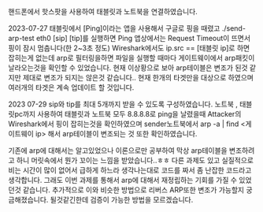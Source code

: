 핸드폰에서 핫스팟을 사용하여 태블릿과 노트북을 연결하였습니다.

2023-07-27 태블릿에서 [Ping]이라는 앱을 사용해서 구글로 핑을 때렸고 ./send-arp-test eth0 [sip] [tip]를 실행하면 Ping 앱상에서는 Request Timeout이 뜨면서 핑이 잠시 멈춥니다(한 2~3초 정도) Wireshark에서도 ip.src == [태블릿 ip]로 하면 잡히는게 없는데 arp로 필터링을하면 파일을 실행할 때마다 게이트웨이에서 arp패킷이 날라오는것을 확인할 수 있었습니다. 현재 이상황으로 보아 arp테이블은 변조가 된것 같지만 제대로 변조가 되지는 않은것 같습니다.. 현재 한개의 타겟만을 대상으로 하였으며 여러개의 타겟은 계속 업데이트 할 것입니다.


2023 07-29
sip와 tip를 최대 5개까지 받을 수 있도록 구성하였습니다.
노트북 , 태블릿pc까지 사용하여 태블릿과 노트북 모두 8.8.8.8로 ping을 날렸을때 Attacker의Wireshark에서 핑이 잡히는것을 확인하였으며 sender노트북에서 arp -a | find <게이트웨이 ip> 해서 arp테이블이 변조되는 것 또한 확인하였습니다.


기존에 arp에 대해서는 알고있었으나 이론으로만 공부하여 막상 arp테이블을 변조하려고 하니 머릿속에서 뭔가 꼬이는 느낌을 받았습니다..ㅎㅎ 다른 과제도 있고 실질적으로 비는 시간이 많이 없어서 급하게 하느라 생각나는대로 코드를 짜서 좀 난잡한 코드라고 생각합니다. 그래도 이번 과제를 통해서 arp에 대해서 재정립하는 기회를 가질 수 있었던것 같습니다.
추가적으로 이와 비슷한 방법으로 리버스 ARP또한 변조가 가능할지 궁금해졌습니다. 될것같긴한데 검증이 가능한 방법을 모르겠습니다.
